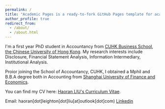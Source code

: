 ```yaml
---
permalink: /
title: "Academic Pages is a ready-to-fork GitHub Pages template for academic personal websites"
author_profile: true
redirect_from: 
  - /about/
  - /about.html
---
```


I'm a first year PhD student in Accountancy from [CUHK Business School](https://www.bschool.cuhk.edu.hk/), [the Chinese University of Hong Kong](https://www.cuhk.edu.hk/english/index.html). My research interests include Disclosure, Financial Statement Analysis, Information Intermediary, Institutional Analysis. 

Proior joining the School of Accountancy, CUHK, I obtained a Mphil and B.B.A degree both in Accounting from [Shanghai University of Finance and Economics](https://english.sufe.edu.cn/).

You can find my CV here: [Haoran LIU's Curriculum Vitae](../assets/Curriculum_Vitae.pdf).

Email: haoran[dot]leighton[dot]liu[at]outlook[dot]com)
[Linkedin](https://www.linkedin.com/in/haoran-leighton-liu/)
